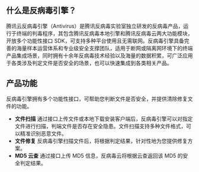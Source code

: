 ## 什么是反病毒引擎？
腾讯云反病毒引擎（Antivirus）是腾讯反病毒实验室独立研发的反病毒产品，运行于终端的判毒程序，其包含腾讯反病毒本地引擎和腾讯反病毒云两大功能模块，开放多个功能性接口 SDK，可支持多种平台使用且无需联网。反病毒引擎具备完善的海量样本运营体系和专业级安全支撑团队，适用于断网或隔离网环境下的终端产品集成场景，同时拥有十余年反病毒技术经验以及海量的数据积累，可广泛应用于各类涉及判定文件是否安全的场景，也可以快速集成到各类相关产品。    

## 产品功能
反病毒引擎拥有多个功能性接口，可帮助您判断文件是否安全，并提供清除修复文件的功能。
- **文件扫描**
通过接口上传文件或本地下载安装客户端后，反病毒引擎可以对指定文件进行扫描，判端文件是否存在安全隐患。文件扫描支持多种文件格式，可以精准识别恶意文件。
- **文件修复**
反病毒引擎扫描文件后，将根据判定结果，针对性地为您提供修复方案。
- **MD5 云查**
通过接口上传 MD5 信息，反病毒云将根据云查返回该 MD5 的安全判定结果。
